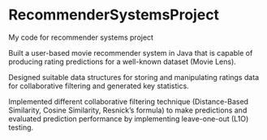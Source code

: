 # RecommenderSystemsProject
My code for recommender systems project


Built a user-based movie recommender system in Java that is capable of producing rating predictions for a well-known dataset (Movie Lens).

Designed suitable data structures for storing and manipulating ratings data for collaborative filtering and generated key statistics. 

Implemented different collaborative filtering technique (Distance-Based Similarity, Cosine Similarity, Resnick’s formula) to make predictions and evaluated prediction performance by implementing leave-one-out (L1O) testing. 
